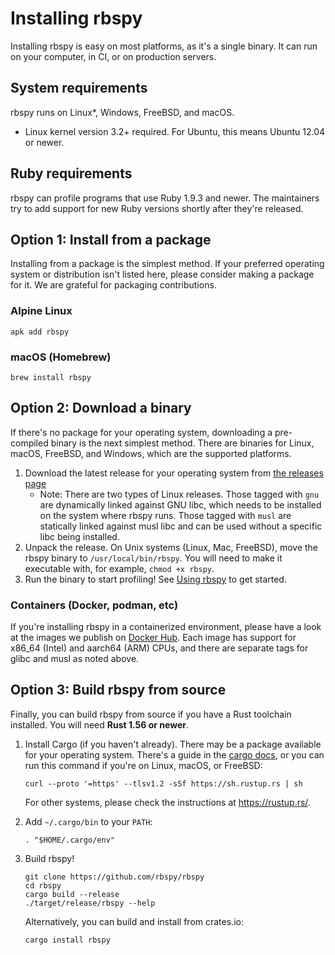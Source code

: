 # Installing rbspy

Installing rbspy is easy on most platforms, as it's a single binary. It can run on your computer, in CI, or on production servers.

## System requirements

rbspy runs on Linux\*, Windows, FreeBSD, and macOS.

* Linux kernel version 3.2+ required. For Ubuntu, this means Ubuntu 12.04 or newer.

## Ruby requirements

rbspy can profile programs that use Ruby 1.9.3 and newer. The maintainers try to add support for new Ruby versions shortly after they're released.

## Option 1: Install from a package

Installing from a package is the simplest method. If your preferred operating system or distribution isn't listed here, please consider making a package for it. We are grateful for packaging contributions.

### Alpine Linux

`apk add rbspy`

### macOS (Homebrew)

`brew install rbspy`

## Option 2: Download a binary

If there's no package for your operating system, downloading a pre-compiled binary is the next simplest method. There are binaries for Linux, macOS, FreeBSD, and Windows, which are the supported platforms.

1. Download the latest release for your operating system from [the releases page](https://github.com/rbspy/rbspy/releases)
    - Note: There are two types of Linux releases. Those tagged with `gnu` are dynamically linked against GNU libc, which needs to be installed on the system where rbspy runs. Those tagged with `musl` are statically linked against musl libc and can be used without a specific libc being installed.
2. Unpack the release. On Unix systems (Linux, Mac, FreeBSD), move the rbspy binary to `/usr/local/bin/rbspy`. You will need to make it executable with, for example, `chmod +x rbspy`.
3. Run the binary to start profiling! See [Using rbspy](./using-rbspy.md) to get started.

### Containers (Docker, podman, etc)

If you're installing rbspy in a containerized environment, please have a look at the images we publish on [Docker Hub](https://hub.docker.com/r/rbspy/rbspy/tags). Each image has support for x86_64 (Intel) and aarch64 (ARM) CPUs, and there are separate tags for glibc and musl as noted above.

## Option 3: Build rbspy from source

Finally, you can build rbspy from source if you have a Rust toolchain installed. You will need **Rust 1.56 or newer**.

1. Install Cargo (if you haven't already). There may be a package available for your operating system. There's a guide in the [cargo docs](https://doc.rust-lang.org/cargo/getting-started/installation.html), or you can run this command if you're on Linux, macOS, or FreeBSD:

    ```
    curl --proto '=https' --tlsv1.2 -sSf https://sh.rustup.rs | sh
    ```

    For other systems, please check the instructions at https://rustup.rs/.

2. Add `~/.cargo/bin` to your `PATH`:

    ```
    . "$HOME/.cargo/env"
    ```

3. Build rbspy!

    ```
    git clone https://github.com/rbspy/rbspy
    cd rbspy
    cargo build --release
    ./target/release/rbspy --help
    ```

    Alternatively, you can build and install from crates.io:

    ```
    cargo install rbspy
    ```